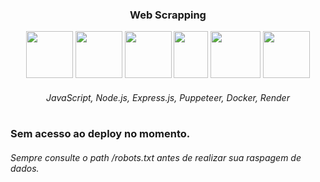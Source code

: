 <h3 align="center"> Web Scrapping</h3>

<div align="center">
  <img width="75px" height="75px" src="https://github.com/lucas-adm/puppeteer-web-scraping/assets/118030896/84810d11-001f-4f75-9c67-994e801365b2">
  <img width="75px" height="75px" src="https://github.com/lucas-adm/puppeteer-web-scraping/assets/118030896/45fc53be-6513-4f27-83f7-63c50e6b002f">
  <img width="75px" height="75px" src="https://simpleicons.org/icons/express.svg">
  <img width="55px" height="75px" src="https://user-images.githubusercontent.com/10379601/29446482-04f7036a-841f-11e7-9872-91d1fc2ea683.png">
  <img width="80px" height="75px" src="https://www.docker.com/wp-content/uploads/2024/02/cropped-docker-logo-favicon-180x180.png">
  <img width="75px" height="75px" src="https://i.imgur.com/ONuAAaH.png">

  ###### JavaScript, Node.js, Express.js, Puppeteer, Docker, Render
  
</div>

#

### Sem acesso ao deploy no momento.

###### Sempre consulte o path /robots.txt antes de realizar sua raspagem de dados.
